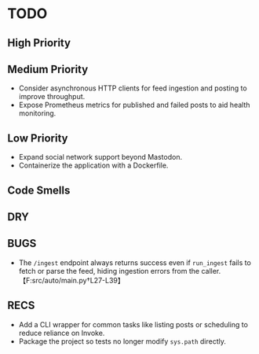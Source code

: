 # TODO

## High Priority

## Medium Priority
- Consider asynchronous HTTP clients for feed ingestion and posting to improve throughput.
- Expose Prometheus metrics for published and failed posts to aid health
  monitoring.

## Low Priority
- Expand social network support beyond Mastodon.
- Containerize the application with a Dockerfile.

## Code Smells

## DRY

## BUGS
- The ``/ingest`` endpoint always returns success even if ``run_ingest`` fails
  to fetch or parse the feed, hiding ingestion errors from the caller.
  【F:src/auto/main.py†L27-L39】

## RECS
- Add a CLI wrapper for common tasks like listing posts or scheduling to reduce reliance on Invoke.
- Package the project so tests no longer modify `sys.path` directly.
